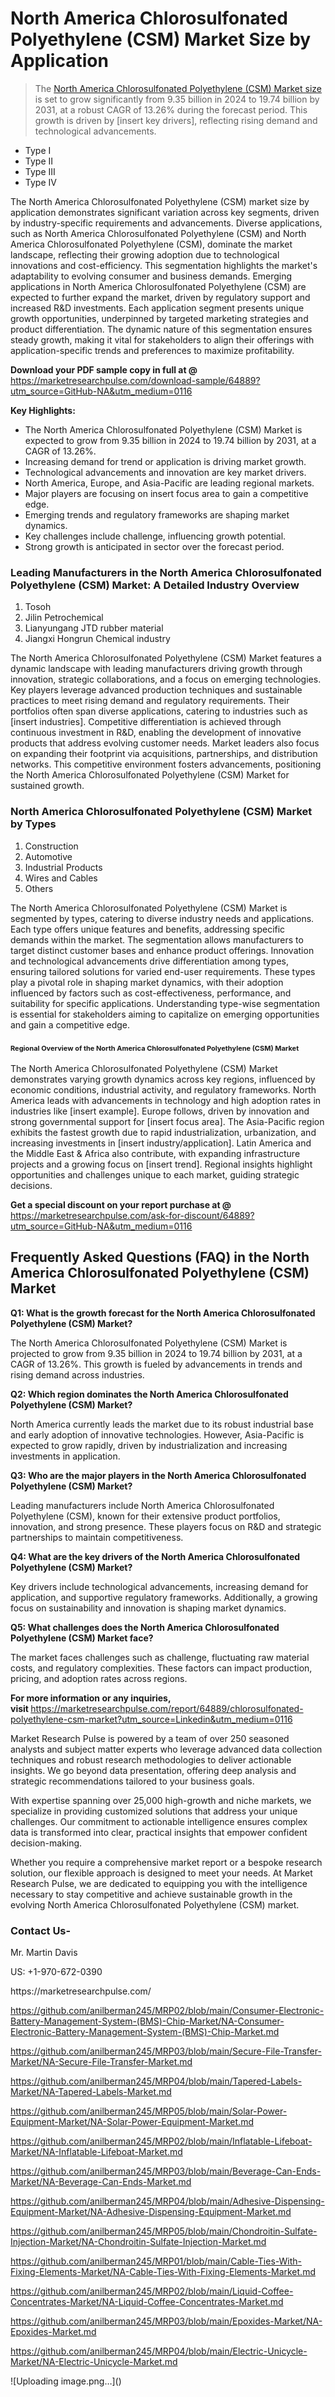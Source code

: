 <h1>North America Chlorosulfonated Polyethylene (CSM) Market&nbsp;Size by Application</h1><blockquote><p>The <a href="https://marketresearchpulse.com/download-sample/64889?utm_source=GitHub-NA&amp;utm_medium=0116">North America Chlorosulfonated Polyethylene (CSM) Market size</a> is set to grow significantly from 9.35 billion in 2024 to 19.74 billion by 2031, at a robust CAGR of 13.26% during the forecast period. This growth is driven by [insert key drivers], reflecting rising demand and technological advancements.</p></blockquote><ul><li>Type I<li> Type II<li> Type III<li> Type IV</li></ul><p>The North America Chlorosulfonated Polyethylene (CSM) market size by application demonstrates significant variation across key segments, driven by industry-specific requirements and advancements. Diverse applications, such as North America Chlorosulfonated Polyethylene (CSM) and North America Chlorosulfonated Polyethylene (CSM), dominate the market landscape, reflecting their growing adoption due to technological innovations and cost-efficiency. This segmentation highlights the market's adaptability to evolving consumer and business demands. Emerging applications in North America Chlorosulfonated Polyethylene (CSM) are expected to further expand the market, driven by regulatory support and increased R&D investments. Each application segment presents unique growth opportunities, underpinned by targeted marketing strategies and product differentiation. The dynamic nature of this segmentation ensures steady growth, making it vital for stakeholders to align their offerings with application-specific trends and preferences to maximize profitability.</p><p><strong>Download your PDF sample copy in full at @ </strong><a href="https://marketresearchpulse.com/download-sample/64889?utm_source=GitHub-NA&amp;utm_medium=0116">https://marketresearchpulse.com/download-sample/64889?utm_source=GitHub-NA&amp;utm_medium=0116</a></p><p><strong>Key Highlights: </strong></p><ul><li>The North America Chlorosulfonated Polyethylene (CSM) Market is expected to grow from 9.35 billion in 2024 to 19.74 billion by 2031, at a CAGR of 13.26%.</li><li>Increasing demand for trend or application is driving market growth.</li><li>Technological advancements and innovation are key market drivers.</li><li>North America, Europe, and Asia-Pacific are leading regional markets.</li><li>Major players are focusing on insert focus area to gain a competitive edge.</li><li>Emerging trends and regulatory frameworks are shaping market dynamics.</li><li>Key challenges include challenge, influencing growth potential.</li><li>Strong growth is anticipated in sector over the forecast period.</li></ul><h3>Leading Manufacturers in the North America Chlorosulfonated Polyethylene (CSM) Market: A Detailed Industry Overview</h3><ol><li>Tosoh</li><li>Jilin Petrochemical</li><li>Lianyungang JTD rubber material</li><li>Jiangxi Hongrun Chemical industry</li></ol><div class="flex max-w-full flex-col flex-grow"><div class="min-h-8 text-message flex w-full flex-col items-end gap-2 whitespace-normal break-words [.text-message+&amp;]:mt-5" dir="auto" data-message-author-role="assistant" data-message-id="fd8432e4-4910-450d-b182-61b7bfb0a01f" data-message-model-slug="gpt-4o"><div class="flex w-full flex-col gap-1 empty:hidden first:pt-[3px]"><div class="markdown prose w-full break-words dark:prose-invert light"><p>The North America Chlorosulfonated Polyethylene (CSM) Market features a dynamic landscape with leading manufacturers driving growth through innovation, strategic collaborations, and a focus on emerging technologies. Key players leverage advanced production techniques and sustainable practices to meet rising demand and regulatory requirements. Their portfolios often span diverse applications, catering to industries such as [insert industries]. Competitive differentiation is achieved through continuous investment in R&amp;D, enabling the development of innovative products that address evolving customer needs. Market leaders also focus on expanding their footprint via acquisitions, partnerships, and distribution networks. This competitive environment fosters advancements, positioning the North America Chlorosulfonated Polyethylene (CSM) Market for sustained growth.</p></div></div></div></div><h3>North America Chlorosulfonated Polyethylene (CSM) Market by Types</h3><ol><li>Construction<li> Automotive<li> Industrial Products<li> Wires and Cables<li> Others</li></ol><div class="flex max-w-full flex-col flex-grow"><div class="min-h-8 text-message flex w-full flex-col items-end gap-2 whitespace-normal break-words [.text-message+&amp;]:mt-5" dir="auto" data-message-author-role="assistant" data-message-id="084470be-0bb7-4664-bddf-5156b4f41249" data-message-model-slug="gpt-4o-mini"><div class="flex w-full flex-col gap-1 empty:hidden first:pt-[3px]"><div class="markdown prose w-full break-words dark:prose-invert light"><p>The North America Chlorosulfonated Polyethylene (CSM) Market is segmented by types, catering to diverse industry needs and applications. Each type offers unique features and benefits, addressing specific demands within the market. The segmentation allows manufacturers to target distinct customer bases and enhance product offerings. Innovation and technological advancements drive differentiation among types, ensuring tailored solutions for varied end-user requirements. These types play a pivotal role in shaping market dynamics, with their adoption influenced by factors such as cost-effectiveness, performance, and suitability for specific applications. Understanding type-wise segmentation is essential for stakeholders aiming to capitalize on emerging opportunities and gain a competitive edge.</p></div></div></div></div><h3><span style="font-size: 11px;">Regional Overview of the North America Chlorosulfonated Polyethylene (CSM) Market</span></h3><div class="flex max-w-full flex-col flex-grow"><div class="min-h-8 text-message flex w-full flex-col items-end gap-2 whitespace-normal break-words [.text-message+&amp;]:mt-5" dir="auto" data-message-author-role="assistant" data-message-id="e9038762-ce64-4e30-91c9-9bd413514231" data-message-model-slug="gpt-4o-mini"><div class="flex w-full flex-col gap-1 empty:hidden first:pt-[3px]"><div class="markdown prose w-full break-words dark:prose-invert light"><p>The North America Chlorosulfonated Polyethylene (CSM) Market demonstrates varying growth dynamics across key regions, influenced by economic conditions, industrial activity, and regulatory frameworks. North America leads with advancements in technology and high adoption rates in industries like [insert example]. Europe follows, driven by innovation and strong governmental support for [insert focus area]. The Asia-Pacific region exhibits the fastest growth due to rapid industrialization, urbanization, and increasing investments in [insert industry/application]. Latin America and the Middle East &amp; Africa also contribute, with expanding infrastructure projects and a growing focus on [insert trend]. Regional insights highlight opportunities and challenges unique to each market, guiding strategic decisions.</p></div></div></div></div><p><strong>Get a special discount on your report purchase at @ </strong><a href="https://marketresearchpulse.com/ask-for-discount/64889?utm_source=GitHub-NA&amp;utm_medium=0116">https://marketresearchpulse.com/ask-for-discount/64889?utm_source=GitHub-NA&amp;utm_medium=0116</a></p><h2>Frequently Asked Questions (FAQ) in the North America Chlorosulfonated Polyethylene (CSM) Market</h2><p><strong>Q1: What is the growth forecast for the North America Chlorosulfonated Polyethylene (CSM) Market?</strong></p><p>The North America Chlorosulfonated Polyethylene (CSM) Market is projected to grow from 9.35 billion in 2024 to 19.74 billion by 2031, at a CAGR of 13.26%. This growth is fueled by advancements in trends and rising demand across industries.</p><p><strong>Q2: Which region dominates the North America Chlorosulfonated Polyethylene (CSM) Market?</strong></p><p>North America currently leads the market due to its robust industrial base and early adoption of innovative technologies. However, Asia-Pacific is expected to grow rapidly, driven by industrialization and increasing investments in application.</p><p><strong>Q3: Who are the major players in the North America Chlorosulfonated Polyethylene (CSM) Market?</strong></p><p>Leading manufacturers include North America Chlorosulfonated Polyethylene (CSM), known for their extensive product portfolios, innovation, and strong presence. These players focus on R&amp;D and strategic partnerships to maintain competitiveness.</p><p><strong>Q4: What are the key drivers of the North America Chlorosulfonated Polyethylene (CSM) Market?</strong></p><p>Key drivers include technological advancements, increasing demand for application, and supportive regulatory frameworks. Additionally, a growing focus on sustainability and innovation is shaping market dynamics.</p><p><strong>Q5: What challenges does the North America Chlorosulfonated Polyethylene (CSM) Market face?</strong></p><p>The market faces challenges such as challenge, fluctuating raw material costs, and regulatory complexities. These factors can impact production, pricing, and adoption rates across regions.</p><p><strong>For more information or any inquiries, visit&nbsp;</strong><a href="https://marketresearchpulse.com/report/64889/chlorosulfonated-polyethylene-csm-market?utm_source=Linkedin&utm_medium=0116">https://marketresearchpulse.com/report/64889/chlorosulfonated-polyethylene-csm-market?utm_source=Linkedin&utm_medium=0116</a></p><p>Market Research Pulse is powered by a team of over 250 seasoned analysts and subject matter experts who leverage advanced data collection techniques and robust research methodologies to deliver actionable insights. We go beyond data presentation, offering deep analysis and strategic recommendations tailored to your business goals.</p><p>With expertise spanning over 25,000 high-growth and niche markets, we specialize in providing customized solutions that address your unique challenges. Our commitment to actionable intelligence ensures complex data is transformed into clear, practical insights that empower confident decision-making.</p><p>Whether you require a comprehensive market report or a bespoke research solution, our flexible approach is designed to meet your needs. At Market Research Pulse, we are dedicated to equipping you with the intelligence necessary to stay competitive and achieve sustainable growth in the evolving North America Chlorosulfonated Polyethylene (CSM) market.</p><h3><strong>Contact Us-</strong></h3><p>Mr. Martin Davis</p><p>US: +1-970-672-0390</p><p>https://marketresearchpulse.com/</p><p><a href="https://github.com/anilberman245/MRP02/blob/main/Consumer-Electronic-Battery-Management-System-(BMS)-Chip-Market/NA-Consumer-Electronic-Battery-Management-System-(BMS)-Chip-Market.md">https://github.com/anilberman245/MRP02/blob/main/Consumer-Electronic-Battery-Management-System-(BMS)-Chip-Market/NA-Consumer-Electronic-Battery-Management-System-(BMS)-Chip-Market.md</a></p><p><a href="https://github.com/anilberman245/MRP03/blob/main/Secure-File-Transfer-Market/NA-Secure-File-Transfer-Market.md">https://github.com/anilberman245/MRP03/blob/main/Secure-File-Transfer-Market/NA-Secure-File-Transfer-Market.md</a></p><p><a href="https://github.com/anilberman245/MRP04/blob/main/Tapered-Labels-Market/NA-Tapered-Labels-Market.md">https://github.com/anilberman245/MRP04/blob/main/Tapered-Labels-Market/NA-Tapered-Labels-Market.md</a></p><p><a href="https://github.com/anilberman245/MRP05/blob/main/Solar-Power-Equipment-Market/NA-Solar-Power-Equipment-Market.md">https://github.com/anilberman245/MRP05/blob/main/Solar-Power-Equipment-Market/NA-Solar-Power-Equipment-Market.md</a></p><p><a href="https://github.com/anilberman245/MRP02/blob/main/Inflatable-Lifeboat-Market/NA-Inflatable-Lifeboat-Market.md">https://github.com/anilberman245/MRP02/blob/main/Inflatable-Lifeboat-Market/NA-Inflatable-Lifeboat-Market.md</a></p><p><a href="https://github.com/anilberman245/MRP03/blob/main/Beverage-Can-Ends-Market/NA-Beverage-Can-Ends-Market.md">https://github.com/anilberman245/MRP03/blob/main/Beverage-Can-Ends-Market/NA-Beverage-Can-Ends-Market.md</a></p><p><a href="https://github.com/anilberman245/MRP04/blob/main/Adhesive-Dispensing-Equipment-Market/NA-Adhesive-Dispensing-Equipment-Market.md">https://github.com/anilberman245/MRP04/blob/main/Adhesive-Dispensing-Equipment-Market/NA-Adhesive-Dispensing-Equipment-Market.md</a></p><p><a href="https://github.com/anilberman245/MRP05/blob/main/Chondroitin-Sulfate-Injection-Market/NA-Chondroitin-Sulfate-Injection-Market.md">https://github.com/anilberman245/MRP05/blob/main/Chondroitin-Sulfate-Injection-Market/NA-Chondroitin-Sulfate-Injection-Market.md</a></p><p><a href="https://github.com/anilberman245/MRP01/blob/main/Cable-Ties-With-Fixing-Elements-Market/NA-Cable-Ties-With-Fixing-Elements-Market.md">https://github.com/anilberman245/MRP01/blob/main/Cable-Ties-With-Fixing-Elements-Market/NA-Cable-Ties-With-Fixing-Elements-Market.md</a></p><p><a href="https://github.com/anilberman245/MRP02/blob/main/Liquid-Coffee-Concentrates-Market/NA-Liquid-Coffee-Concentrates-Market.md">https://github.com/anilberman245/MRP02/blob/main/Liquid-Coffee-Concentrates-Market/NA-Liquid-Coffee-Concentrates-Market.md</a></p><p><a href="https://github.com/anilberman245/MRP03/blob/main/Epoxides-Market/NA-Epoxides-Market.md">https://github.com/anilberman245/MRP03/blob/main/Epoxides-Market/NA-Epoxides-Market.md</a></p><p><a href="https://github.com/anilberman245/MRP04/blob/main/Electric-Unicycle-Market/NA-Electric-Unicycle-Market.md">https://github.com/anilberman245/MRP04/blob/main/Electric-Unicycle-Market/NA-Electric-Unicycle-Market.md</a></p>
![Uploading image.png…]()

